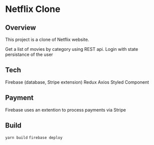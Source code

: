 # Netflix Clone

## Overview

This project is a clone of Netflix website.

Get a list of movies by category using REST api.
Login with state persistance of the user

## Tech

Firebase (database, Stripe extension)
Redux
Axios
Styled Component

## Payment

Firebase uses an extention to process payments via Stripe

## Build

`yarn build`
`firebase deploy`
